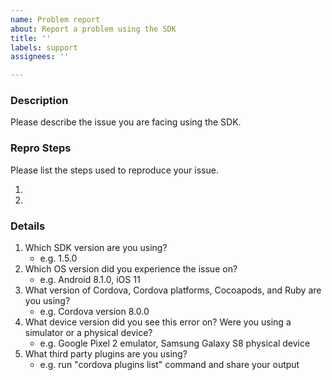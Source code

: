 ```yaml
---
name: Problem report
about: Report a problem using the SDK
title: ''
labels: support
assignees: ''

---
```


<!--
    Thanks for your interest in using the App Center SDK for Cordova.
    If your issue is not related to using our Cordova SDK but rather about the product experience like the portal or CI,
    please create an issue on https://github.com/Microsoft/appcenter instead.
-->

### **Description**

Please describe the issue you are facing using the SDK.

### **Repro Steps**

Please list the steps used to reproduce your issue.

1.
2.

### **Details**

1. Which SDK version are you using?
    - e.g. 1.5.0
2. Which OS version did you experience the issue on?
    - e.g. Android 8.1.0, iOS 11
3. What version of Cordova, Cordova platforms, Cocoapods, and Ruby are you using?
    - e.g. Cordova version 8.0.0
4. What device version did you see this error on?  Were you using a simulator or a physical device?
    - e.g. Google Pixel 2 emulator, Samsung Galaxy S8 physical device
5. What third party plugins are you using?
    - e.g. run "cordova plugins list" command and share your output
